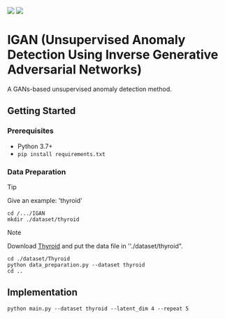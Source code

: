 ![](https://img.shields.io/badge/-Python-3776AB?style=flat&logo=Python&logoColor=ffffff)
![](https://img.shields.io/github/license/xiaofeng-github/IGAN.svg?logo=github)


# IGAN (Unsupervised Anomaly Detection Using Inverse Generative Adversarial Networks)
A GANs-based unsupervised anomaly detection method.

## Getting Started
### Prerequisites
- Python 3.7+
- `pip install requirements.txt`

### Data Preparation

> [!Tip]
> Give an example: 'thyroid'
```
cd /.../IGAN
mkdir ./dataset/thyroid
```

> [!NOTE]
> Download [Thyroid](https://odds.cs.stonybrook.edu/thyroid-disease-dataset/) and put the data file in ''./dataset/thyroid".

```
cd ./dataset/Thyroid
python data_preparation.py --dataset thyroid
cd ..
```

## Implementation

```
python main.py --dataset thyroid --latent_dim 4 --repeat 5
```




